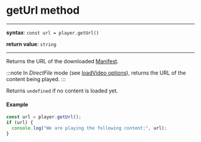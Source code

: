 # getUrl method

---

**syntax**: `const url = player.getUrl()`

**return value**: `string`

---

Returns the URL of the downloaded [Manifest](../../Getting_Started/Glossary.md#manifest).

:::note
In _DirectFile_ mode (see [loadVideo options](../Loading_a_Content.md#transport)), returns the URL of the content
being played.
:::

Returns `undefined` if no content is loaded yet.

#### Example

```js
const url = player.getUrl();
if (url) {
  console.log("We are playing the following content:", url);
}
```
